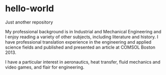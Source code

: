 # hello-world
Just another repository


My professional background is in Industrial and Mechanical Engineering and I enjoy reading a variety of other subjects, including literature and history. I have professional translation experience in the engineering and applied science fields and published and presented an article at COMSOL Boston 2013.

I have a particular interest in aeronautics, heat transfer, fluid mechanics and video games,  and flair for engineering.
